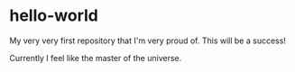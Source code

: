 # hello-world
My very very first repository that I'm very proud of. This will be a success!

Currently I feel like the master of the universe.
